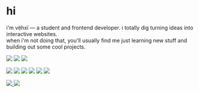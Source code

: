 # hi

<p align="left">
  i'm vëhxï — a student and frontend developer. i totally dig turning ideas into interactive websites.<br>
  when i'm not doing that, you'll usually find me just learning new stuff and building out some cool projects.
</p>

<p align="left">
  <img src="https://img.shields.io/badge/status-active | learning-181717?style=plastic&logo=hackthebox" />
  <img src="https://img.shields.io/badge/Odoo-714B67?style=plastic&logo=odoo&logoColor=white" />
  <img src="https://img.shields.io/badge/React-20232a?style=plastic&logo=react&logoColor=61DAFB" />
</p>

<p align="left">
  <img src="https://img.shields.io/badge/html5-%23E34F26.svg?style=plastic&logo=html5&logoColor=white" />
  <img src="https://img.shields.io/badge/css3-%231572B6.svg?style=plastic&logo=css&logoColor=white" />
  <img src="https://img.shields.io/badge/javascript-%23323330.svg?style=plastic&logo=javascript&logoColor=%23F7DF1E" />
  <img src="https://img.shields.io/badge/GULP-%23CF4647.svg?style=plastic&logo=gulp&logoColor=white" />
  <img src="https://img.shields.io/badge/postgres-%23316192.svg?style=plastic&logo=postgresql&logoColor=white" />
  <img src="https://img.shields.io/badge/docker-%230db7ed.svg?style=plastic&logo=docker&logoColor=white" />
</p>

<p align="left">
  <a href="https://twitter.com/v3hx1">
    <img src="https://img.shields.io/badge/-v3xh1-181717?style=plastic&logo=x" />
  </a>
  <a href="https://t.me/vehxi">
    <img src="https://img.shields.io/badge/Telegram-26A5E4?style=plastic&logo=telegram&logoColor=white" />
  </a>
</p>
